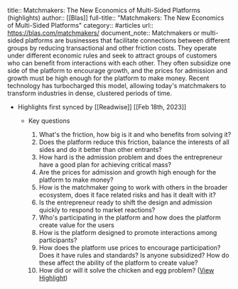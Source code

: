 title:: Matchmakers: The New Economics of Multi-Sided Platforms (highlights)
author:: [[Blas]]
full-title:: "Matchmakers: The New Economics of Multi-Sided Platforms"
category:: #articles
url:: https://blas.com/matchmakers/
document_note:: Matchmakers or multi-sided platforms are businesses that facilitate connections between different groups by reducing transactional and other friction costs. They operate under different economic rules and seek to attract groups of customers who can benefit from interactions with each other. They often subsidize one side of the platform to encourage growth, and the prices for admission and growth must be high enough for the platform to make money. Recent technology has turbocharged this model, allowing today's matchmakers to transform industries in dense, clustered periods of time.

- Highlights first synced by [[Readwise]] [[Feb 18th, 2023]]
	- Key questions
	  
	  1.  What's the friction, how big is it and who benefits from solving it?
	  2.  Does the platform reduce this friction, balance the interests of all sides and do it better than other entrants?
	  3.  How hard is the admission problem and does the entrepreneur have a good plan for achieving critical mass?
	  4.  Are the prices for admission and growth high enough for the platform to make money?
	  5.  How is the matchmaker going to work with others in the broader ecosystem, does it face related risks and has it dealt with it?
	  6.  Is the entrepreneur ready to shift the design and admission quickly to respond to market reactions?
	  7.  Who's participating in the platform and how does the platform create value for the users
	  8.  How is the platform designed to promote interactions among participants?
	  9.  How does the platform use prices to encourage participation? Does it have rules and standards? Is anyone subsidized? How do these affect the ability of the platform to create value?
	  10.  How did or will it solve the chicken and egg problem? ([View Highlight](https://read.readwise.io/read/01gsj28x2pfd2kdpgnzapt61ag))